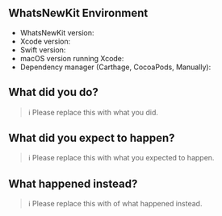 ## WhatsNewKit Environment

- WhatsNewKit version:
- Xcode version:
- Swift version:
- macOS version running Xcode:
- Dependency manager (Carthage, CocoaPods, Manually):

## What did you do?

> ℹ Please replace this with what you did.

## What did you expect to happen?

> ℹ Please replace this with what you expected to happen.

## What happened instead?

> ℹ Please replace this with of what happened instead.
